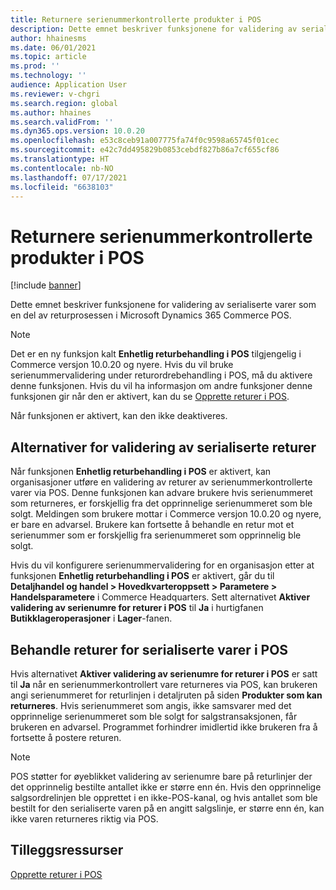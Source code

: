 ```yaml
---
title: Returnere serienummerkontrollerte produkter i POS
description: Dette emnet beskriver funksjonene for validering av serialiserte varer som en del av returprosessen i Microsoft Dynamics 365 Commerce POS.
author: hhainesms
ms.date: 06/01/2021
ms.topic: article
ms.prod: ''
ms.technology: ''
audience: Application User
ms.reviewer: v-chgri
ms.search.region: global
ms.author: hhaines
ms.search.validFrom: ''
ms.dyn365.ops.version: 10.0.20
ms.openlocfilehash: e53c8ceb91a007775fa74f0c9598a65745f01cec
ms.sourcegitcommit: e42c7dd495829b0853cebdf827b86a7cf655cf86
ms.translationtype: HT
ms.contentlocale: nb-NO
ms.lasthandoff: 07/17/2021
ms.locfileid: "6638103"
---
```

# <a name="return-serial-numbercontrolled-products-in-pos"></a>Returnere serienummerkontrollerte produkter i POS

[!include [banner](includes/banner.md)]

Dette emnet beskriver funksjonene for validering av serialiserte varer som en del av returprosessen i Microsoft Dynamics 365 Commerce POS.

> [!NOTE]
> Det er en ny funksjon kalt **Enhetlig returbehandling i POS** tilgjengelig i Commerce versjon 10.0.20 og nyere. Hvis du vil bruke serienummervalidering under returordrebehandling i POS, må du aktivere denne funksjonen. Hvis du vil ha informasjon om andre funksjoner denne funksjonen gir når den er aktivert, kan du se [Opprette returer i POS](POS-returns.md).
>
> Når funksjonen er aktivert, kan den ikke deaktiveres.

## <a name="options-for-validating-serialized-returns"></a>Alternativer for validering av serialiserte returer

Når funksjonen **Enhetlig returbehandling i POS** er aktivert, kan organisasjoner utføre en validering av returer av serienummerkontrollerte varer via POS. Denne funksjonen kan advare brukere hvis serienummeret som returneres, er forskjellig fra det opprinnelige serienummeret som ble solgt. Meldingen som brukere mottar i Commerce versjon 10.0.20 og nyere, er bare en advarsel. Brukere kan fortsette å behandle en retur mot et serienummer som er forskjellig fra serienummeret som opprinnelig ble solgt.

Hvis du vil konfigurere serienummervalidering for en organisasjon etter at funksjonen **Enhetlig returbehandling i POS** er aktivert, går du til **Detaljhandel og handel \> Hovedkvarteroppsett \> Parametere \> Handelsparametere** i Commerce Headquarters. Sett alternativet **Aktiver validering av serienumre for returer i POS** til **Ja** i hurtigfanen **Butikklageroperasjoner** i **Lager**-fanen.

## <a name="process-returns-for-serialized-items-in-pos"></a>Behandle returer for serialiserte varer i POS

Hvis alternativet **Aktiver validering av serienumre for returer i POS** er satt til **Ja** når en serienummerkontrollert vare returneres via POS, kan brukeren angi serienummeret for returlinjen i detaljruten på siden **Produkter som kan returneres**. Hvis serienummeret som angis, ikke samsvarer med det opprinnelige serienummeret som ble solgt for salgstransaksjonen, får brukeren en advarsel. Programmet forhindrer imidlertid ikke brukeren fra å fortsette å postere returen.

> [!NOTE]
> POS støtter for øyeblikket validering av serienumre bare på returlinjer der det opprinnelig bestilte antallet ikke er større enn én. Hvis den opprinnelige salgsordrelinjen ble opprettet i en ikke-POS-kanal, og hvis antallet som ble bestilt for den serialiserte varen på en angitt salgslinje, er større enn én, kan ikke varen returneres riktig via POS.

## <a name="additional-resources"></a>Tilleggsressurser

[Opprette returer i POS](POS-returns.md)
